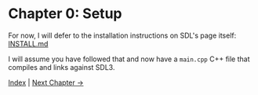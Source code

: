# Chapter 0: Setup

For now, I will defer to the installation instructions on SDL's page itself:
[INSTALL.md](https://github.com/libsdl-org/SDL/blob/main/INSTALL.md)

I will assume you have followed that and now have a `main.cpp` C++ file that compiles and links against SDL3.

[Index](../README.md) | [Next Chapter →](../chapter01/README.md)
